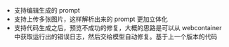 - 支持编辑生成的 prompt
- 支持上传多张图片，这样解析出来的 prompt 更加立体化
- 支持代码生成之后，预览不成功的修复，大概的思路是可以从 webcontainer 中获取运行出的错误日志，然后交给模型自动修复。基于上一个版本的代码